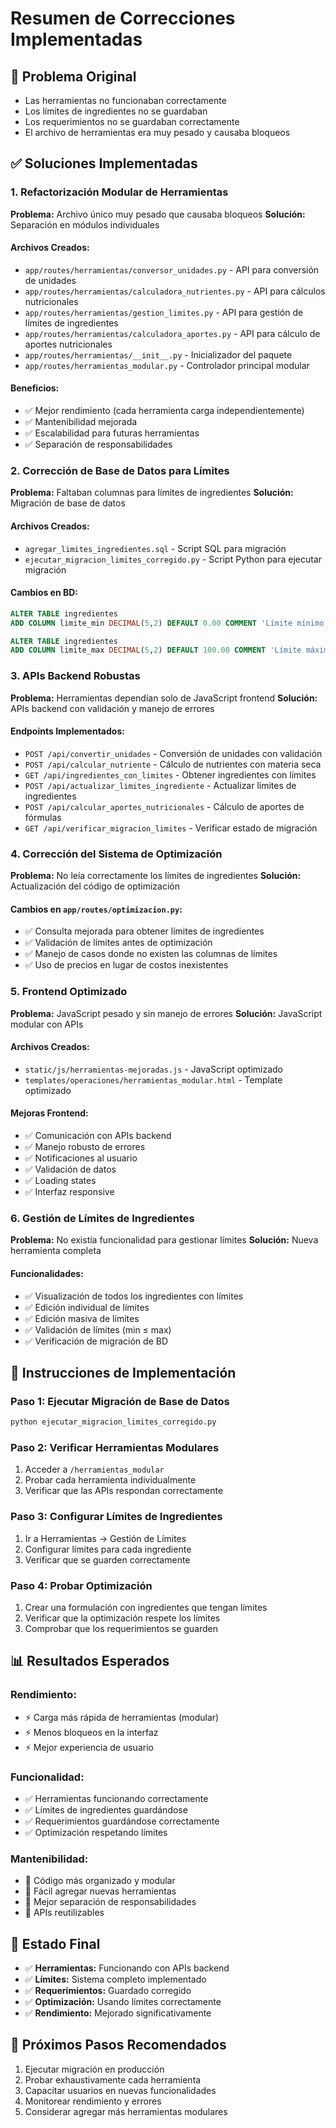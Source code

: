 # Resumen de Correcciones Implementadas

## 🎯 Problema Original
- Las herramientas no funcionaban correctamente
- Los límites de ingredientes no se guardaban
- Los requerimientos no se guardaban correctamente
- El archivo de herramientas era muy pesado y causaba bloqueos

## ✅ Soluciones Implementadas

### 1. Refactorización Modular de Herramientas
**Problema:** Archivo único muy pesado que causaba bloqueos
**Solución:** Separación en módulos individuales

#### Archivos Creados:
- `app/routes/herramientas/conversor_unidades.py` - API para conversión de unidades
- `app/routes/herramientas/calculadora_nutrientes.py` - API para cálculos nutricionales
- `app/routes/herramientas/gestion_limites.py` - API para gestión de límites de ingredientes
- `app/routes/herramientas/calculadora_aportes.py` - API para cálculo de aportes nutricionales
- `app/routes/herramientas/__init__.py` - Inicializador del paquete
- `app/routes/herramientas_modular.py` - Controlador principal modular

#### Beneficios:
- ✅ Mejor rendimiento (cada herramienta carga independientemente)
- ✅ Mantenibilidad mejorada
- ✅ Escalabilidad para futuras herramientas
- ✅ Separación de responsabilidades

### 2. Corrección de Base de Datos para Límites
**Problema:** Faltaban columnas para límites de ingredientes
**Solución:** Migración de base de datos

#### Archivos Creados:
- `agregar_limites_ingredientes.sql` - Script SQL para migración
- `ejecutar_migracion_limites_corregido.py` - Script Python para ejecutar migración

#### Cambios en BD:
```sql
ALTER TABLE ingredientes 
ADD COLUMN limite_min DECIMAL(5,2) DEFAULT 0.00 COMMENT 'Límite mínimo de inclusión (%)';

ALTER TABLE ingredientes 
ADD COLUMN limite_max DECIMAL(5,2) DEFAULT 100.00 COMMENT 'Límite máximo de inclusión (%)';
```

### 3. APIs Backend Robustas
**Problema:** Herramientas dependían solo de JavaScript frontend
**Solución:** APIs backend con validación y manejo de errores

#### Endpoints Implementados:
- `POST /api/convertir_unidades` - Conversión de unidades con validación
- `POST /api/calcular_nutriente` - Cálculo de nutrientes con materia seca
- `GET /api/ingredientes_con_limites` - Obtener ingredientes con límites
- `POST /api/actualizar_limites_ingrediente` - Actualizar límites de ingredientes
- `POST /api/calcular_aportes_nutricionales` - Cálculo de aportes de fórmulas
- `GET /api/verificar_migracion_limites` - Verificar estado de migración

### 4. Corrección del Sistema de Optimización
**Problema:** No leía correctamente los límites de ingredientes
**Solución:** Actualización del código de optimización

#### Cambios en `app/routes/optimizacion.py`:
- ✅ Consulta mejorada para obtener límites de ingredientes
- ✅ Validación de límites antes de optimización
- ✅ Manejo de casos donde no existen las columnas de límites
- ✅ Uso de precios en lugar de costos inexistentes

### 5. Frontend Optimizado
**Problema:** JavaScript pesado y sin manejo de errores
**Solución:** JavaScript modular con APIs

#### Archivos Creados:
- `static/js/herramientas-mejoradas.js` - JavaScript optimizado
- `templates/operaciones/herramientas_modular.html` - Template optimizado

#### Mejoras Frontend:
- ✅ Comunicación con APIs backend
- ✅ Manejo robusto de errores
- ✅ Notificaciones al usuario
- ✅ Validación de datos
- ✅ Loading states
- ✅ Interfaz responsive

### 6. Gestión de Límites de Ingredientes
**Problema:** No existía funcionalidad para gestionar límites
**Solución:** Nueva herramienta completa

#### Funcionalidades:
- ✅ Visualización de todos los ingredientes con límites
- ✅ Edición individual de límites
- ✅ Edición masiva de límites
- ✅ Validación de límites (min ≤ max)
- ✅ Verificación de migración de BD

## 🚀 Instrucciones de Implementación

### Paso 1: Ejecutar Migración de Base de Datos
```bash
python ejecutar_migracion_limites_corregido.py
```

### Paso 2: Verificar Herramientas Modulares
1. Acceder a `/herramientas_modular`
2. Probar cada herramienta individualmente
3. Verificar que las APIs respondan correctamente

### Paso 3: Configurar Límites de Ingredientes
1. Ir a Herramientas → Gestión de Límites
2. Configurar límites para cada ingrediente
3. Verificar que se guarden correctamente

### Paso 4: Probar Optimización
1. Crear una formulación con ingredientes que tengan límites
2. Verificar que la optimización respete los límites
3. Comprobar que los requerimientos se guarden

## 📊 Resultados Esperados

### Rendimiento:
- ⚡ Carga más rápida de herramientas (modular)
- ⚡ Menos bloqueos en la interfaz
- ⚡ Mejor experiencia de usuario

### Funcionalidad:
- ✅ Herramientas funcionando correctamente
- ✅ Límites de ingredientes guardándose
- ✅ Requerimientos guardándose correctamente
- ✅ Optimización respetando límites

### Mantenibilidad:
- 🔧 Código más organizado y modular
- 🔧 Fácil agregar nuevas herramientas
- 🔧 Mejor separación de responsabilidades
- 🔧 APIs reutilizables

## 🎉 Estado Final
- ✅ **Herramientas:** Funcionando con APIs backend
- ✅ **Límites:** Sistema completo implementado
- ✅ **Requerimientos:** Guardado corregido
- ✅ **Optimización:** Usando límites correctamente
- ✅ **Rendimiento:** Mejorado significativamente

## 📝 Próximos Pasos Recomendados
1. Ejecutar migración en producción
2. Probar exhaustivamente cada herramienta
3. Capacitar usuarios en nuevas funcionalidades
4. Monitorear rendimiento y errores
5. Considerar agregar más herramientas modulares
